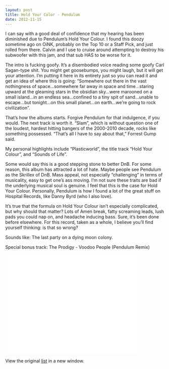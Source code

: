 ```yaml
---
layout: post
title: Hold Your Color - Pendulum
date: 2012-11-15
---
```


I can say with a good deal of confidence that my hearing has been
diminished due to Pendulum’s Hold Your Colour. I found this doozy
sometime ago on OiNK, probably on the Top 10 or a Staff Pick, and just
rolled from there. Calvin and I use to cruise around attempting to
destroy his subwoofer with this jam, and that sub HAS to be worse for
it. 

The intro is fucking goofy. It’s a disembodied voice reading some goofy
Carl Sagan-type shit. You might get goosebumps, you might laugh, but it
will get your attention. I’m putting it here in its entirety just so you
can read it and get an idea of where this is going: “Somewhere out there
in the vast nothingness of space…somewhere far away in space and
time…staring upward at the gleaming stars in the obsidian sky…were
marooned on a small island…in an endless sea…confined to a tiny spit of
sand…unable to escape…but tonight…on this small planet…on earth…we’re
going to rock civilization”.

That’s how the albums starts. Forgive Pendulum for that indulgence, if
you would. The next track is worth it. “Slam”, which is without question
one of the loudest, hardest hitting bangers of the 2000-2010 decade,
rocks like something possessed. “That’s all I have to say about that,”
Forrest Gump said.

My personal highlights include “Plasticworld”, the title track “Hold
Your Colour”, and “Sounds of Life”. 

Some would say this is a good stepping stone to better DnB. For some
reason, this album has attracted a lot of hate. Maybe people see
Pendulum as the Skrillex of DnB. Mass appeal, not especially
“challenging” in terms of musicality, easy to get one’s ass moving. I’m
not sure these traits are bad if the underlying musical soul is genuine.
I feel that this is the case for Hold Your Colour. Personally, Pendulum
is how I found a lot of the great stuff on Hospital Records, like Danny
Byrd (who I also love). 

It’s true that the formula on Hold Your Colour isn’t especially
complicated, but why should that matter? Lots of Amen break, fatty
screaming leads, lush pads you could nap on, and headache inducing bass.
Sure, it’s been done before elsewhere. For this record, taken as a
whole, I believe you’ll find yourself thinking: is that so wrong?

Sounds like: The last party on a dying moon colony.
 

Special bonus track: The Prodigy - Voodoo People (Pendulum Remix)

<iframe width="420" height="315" src="//www.youtube.com/embed/JsCF0eYKe5c" frameborder="0" allowfullscreen></iframe>


View the
original [list](https://docs.google.com/spreadsheet/pub?key=0ArDppihwaWa6dFdaeV9pOXNTeERqbWVFTFp5bWFuNmc&output=html)
in a new window.

